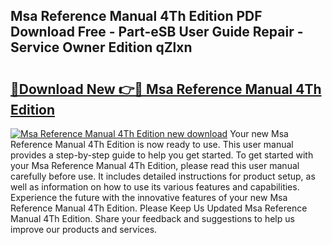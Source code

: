 ## Msa Reference Manual 4Th Edition PDF Download Free - Part-eSB User Guide Repair - Service Owner Edition qZlxn

# <h2><a href="http://cf16247.oget.top/?id=Msa+Reference+Manual+4Th+Edition">🔗Download New 👉🔴 Msa Reference Manual 4Th Edition</a></h2>

[![Msa Reference Manual 4Th Edition new download](https://i.imgur.com/5g1atiW.png)](http://cf16247.oget.top/?id=Msa+Reference+Manual+4Th+Edition)
Your new Msa Reference Manual 4Th Edition is now ready to use. This user manual provides a step-by-step guide to help you get started. To get started with your Msa Reference Manual 4Th Edition, please read this user manual carefully before use. It includes detailed instructions for product setup, as well as information on how to use its various features and capabilities. Experience the future with the innovative features of your new Msa Reference Manual 4Th Edition. Please Keep Us Updated Msa Reference Manual 4Th Edition. Share your feedback and suggestions to help us improve our products and services.

